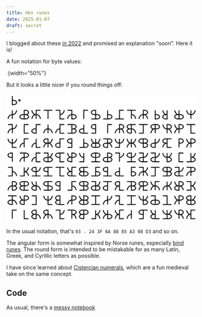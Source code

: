 ```yaml
---
title: Hex runes
date: 2025-01-07
draft: secret
---
```


I blogged about these [in 2022](https://adam.scherlis.com/2022/10/28/cryptic-symbols/) and promised an explanation "soon". Here it is!

A fun notation for byte values:

![An angular glyph with a central vertical line and four lines on each side, labeled with powers of 2 from 1 to 128](../../assets/hex-runes/FF_rune.svg){width="50%"}

But it looks a little nicer if you round things off:

![A grid of many rounded glyphs](../../assets/hex-runes/runes_many.svg)

In the usual notation, that's `03 . 24 3F 6A 88 85 A3 08 D3` and so on.

The angular form is somewhat inspired by Norse runes, especially [bind runes](https://en.wikipedia.org/wiki/Bind_rune). The round form is intended to be mistakable for as many Latin, Greek, and Cyrillic letters as possible.

I have since learned about [Cistercian numerals](https://en.wikipedia.org/wiki/Cistercian_numerals), which are a fun medieval take on the same concept.

## Code

As usual, there's a [messy notebook](https://github.com/AdamScherlis/notebooks-python/blob/main/codes/hexrunes.ipynb)
